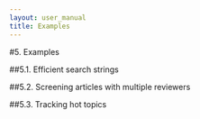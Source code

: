 ```yaml
---
layout: user_manual
title: Examples
---
```

#5. Examples

##5.1. Efficient search strings

##5.2. Screening articles with multiple reviewers

##5.3. Tracking hot topics 